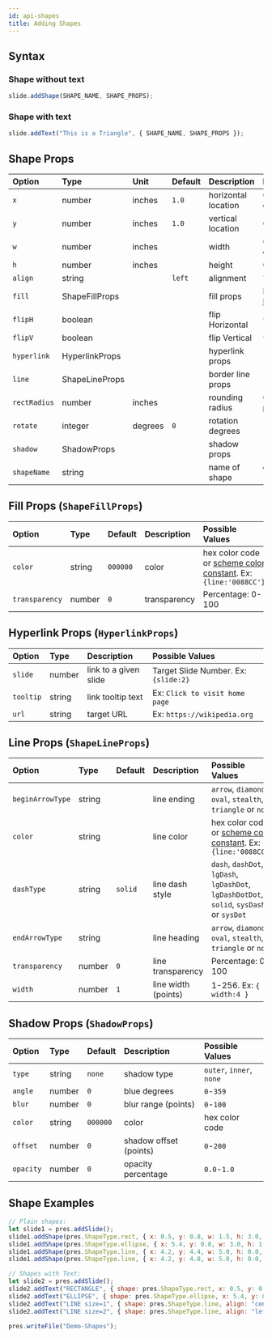 ```yaml
---
id: api-shapes
title: Adding Shapes
---
```


## Syntax

### Shape without text

```javascript
slide.addShape(SHAPE_NAME, SHAPE_PROPS);
```

### Shape with text

```javascript
slide.addText("This is a Triangle", { SHAPE_NAME, SHAPE_PROPS });
```

## Shape Props

| Option       | Type           | Unit    | Default | Description         | Possible Values                                                              |
| :----------- | :------------- | :------ | :------ | :------------------ | :--------------------------------------------------------------------------- |
| `x`          | number         | inches  | `1.0`   | horizontal location | 0-n OR 'n%'. (Ex: `{x:'50%'}` places object in the middle of the Slide)      |
| `y`          | number         | inches  | `1.0`   | vertical location   | 0-n OR 'n%'.                                                                 |
| `w`          | number         | inches  |         | width               | 0-n OR 'n%'. (Ex: `{w:'50%'}` makes object 50% width of the Slide)           |
| `h`          | number         | inches  |         | height              | 0-n OR 'n%'.                                                                 |
| `align`      | string         |         | `left`  | alignment           | `left` or `center` or `right`                                                |
| `fill`       | ShapeFillProps |         |         | fill props          | Fill color/transparency props (see [Fill Props](#fill-props-shapefillprops)) |
| `flipH`      | boolean        |         |         | flip Horizontal     | `true` or `false`                                                            |
| `flipV`      | boolean        |         |         | flip Vertical       | `true` or `false`                                                            |
| `hyperlink`  | HyperlinkProps |         |         | hyperlink props     | (see [scheme color constant](/PptxGenJS/docs/shapes-and-schemes.html))       |
| `line`       | ShapeLineProps |         |         | border line props   | (see [Line Props](#line-props-shapelineprops))                               |
| `rectRadius` | number         | inches  |         | rounding radius     | 0-180. (only for pptx.shapes.ROUNDED_RECTANGLE)                              |
| `rotate`     | integer        | degrees | `0`     | rotation degrees    | -360 to 360. Ex: `{rotate:180}`                                              |
| `shadow`     | ShadowProps    |         |         | shadow props        | (see [Shadow Props](#shadow-props-shadowprops))                              |
| `shapeName`  | string         |         |         | name of shape       | optional name for shape, Ex: "Customer Network Diagram 99"                   |

## Fill Props (`ShapeFillProps`)

| Option         | Type   | Default  | Description  | Possible Values                                                                                           |
| :------------- | :----- | :------- | :----------- | :-------------------------------------------------------------------------------------------------------- |
| `color`        | string | `000000` | color        | hex color code or [scheme color constant](/PptxGenJS/docs/shapes-and-schemes.html). Ex: `{line:'0088CC'}` |
| `transparency` | number | `0`      | transparency | Percentage: 0-100                                                                                         |

## Hyperlink Props (`HyperlinkProps`)

| Option    | Type   | Description           | Possible Values                      |
| :-------- | :----- | :-------------------- | :----------------------------------- |
| `slide`   | number | link to a given slide | Target Slide Number. Ex: `{slide:2}` |
| `tooltip` | string | link tooltip text     | Ex: `Click to visit home page`       |
| `url`     | string | target URL            | Ex: `https://wikipedia.org`          |

## Line Props (`ShapeLineProps`)

| Option           | Type   | Default | Description         | Possible Values                                                                                           |
| :--------------- | :----- | :------ | :------------------ | :-------------------------------------------------------------------------------------------------------- |
| `beginArrowType` | string |         | line ending         | `arrow`, `diamond`, `oval`, `stealth`, `triangle` or `none`                                               |
| `color`          | string |         | line color          | hex color code or [scheme color constant](/PptxGenJS/docs/shapes-and-schemes.html). Ex: `{line:'0088CC'}` |
| `dashType`       | string | `solid` | line dash style     | `dash`, `dashDot`, `lgDash`, `lgDashDot`, `lgDashDotDot`, `solid`, `sysDash` or `sysDot`                  |
| `endArrowType`   | string |         | line heading        | `arrow`, `diamond`, `oval`, `stealth`, `triangle` or `none`                                               |
| `transparency`   | number | `0`     | line transparency   | Percentage: 0-100                                                                                         |
| `width`          | number | `1`     | line width (points) | 1-256. Ex: `{ width:4 }`                                                                                  |

## Shadow Props (`ShadowProps`)

| Option    | Type   | Default  | Description            | Possible Values          |
| :-------- | :----- | :------- | :--------------------- | :----------------------- |
| `type`    | string | `none`   | shadow type            | `outer`, `inner`, `none` |
| `angle`   | number | `0`      | blue degrees           | `0`-`359`                |
| `blur`    | number | `0`      | blur range (points)    | `0`-`100`                |
| `color`   | string | `000000` | color                  | hex color code           |
| `offset`  | number | `0`      | shadow offset (points) | `0`-`200`                |
| `opacity` | number | `0`      | opacity percentage     | `0.0`-`1.0`              |

## Shape Examples

```javascript
// Plain shapes:
let slide1 = pres.addSlide();
slide1.addShape(pres.ShapeType.rect, { x: 0.5, y: 0.8, w: 1.5, h: 3.0, fill: { color: "FF0000" } });
slide1.addShape(pres.ShapeType.ellipse, { x: 5.4, y: 0.8, w: 3.0, h: 1.5, fill: { type: "solid", color: "0088CC" } });
slide1.addShape(pres.ShapeType.line, { x: 4.2, y: 4.4, w: 5.0, h: 0.0, line: { color: "FF0000", width: 1 } });
slide1.addShape(pres.ShapeType.line, { x: 4.2, y: 4.8, w: 5.0, h: 0.0, line: { color: "FF0000", width: 2, beginArrowType: "triangle" } });

// Shapes with Text:
let slide2 = pres.addSlide();
slide2.addText("RECTANGLE", { shape: pres.ShapeType.rect, x: 0.5, y: 0.8, w: 1.5, h: 3.0, fill: { color: "FF0000" }, align: "center", fontSize: 14 });
slide2.addText("ELLIPSE", { shape: pres.ShapeType.ellipse, x: 5.4, y: 0.8, w: 3.0, h: 1.5, fill: { color: "FF0000" }, align: "center", fontSize: 14 });
slide2.addText("LINE size=1", { shape: pres.ShapeType.line, align: "center", x: 4.2, y: 4.4, w: 5, h: 0, line: { color: "FF0000", width: 1, dashType: "lgDash" } });
slide2.addText("LINE size=2", { shape: pres.ShapeType.line, align: "left", x: 4.2, y: 4.8, w: 5, h: 0, line: { color: "FF0000", width: 2, endArrowType: "triangle" } });

pres.writeFile("Demo-Shapes");
```
